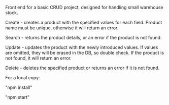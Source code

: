 Front end for a basic CRUD project, designed for handling  small warehouse stock.

Create - creates a product with the specified values for each field. Product name must be unique, otherwise it will return an error.

Search - returns the product details, or an error if the product is not found.

Update - updates the product with the newly introduced values. If values are omitted, they will be erased in the DB, so double check. If the product is not found, it will return an error.

Delete - deletes the specified product or returns an error if it is not found.

For a local copy:

"npm install"

"npm start"
